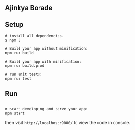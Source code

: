 Ajinkya Borade
------------------------------

## Setup

```
# install all dependencies.
$ npm i

# Build your app without minification: 
npm run build

# Build your app with minification: 
npm run build.prod

# run unit tests:
npm run test
```

## Run
```

# Start developing and serve your app:
npm start

```
then visit `http://localhost:9000/` to view the code in console.
